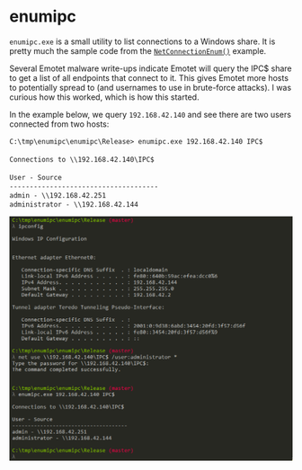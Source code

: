 # enumipc

`enumipc.exe` is a small utility to list connections to a Windows share. It is pretty much the sample code from the [`NetConnectionEnum()`](https://docs.microsoft.com/en-us/windows/desktop/api/lmshare/nf-lmshare-netconnectionenum) example.

Several Emotet malware write-ups indicate Emotet will query the IPC$ share to get a list of all endpoints that connect to it. This gives Emotet more hosts to potentially spread to (and usernames to use in brute-force attacks). I was curious how this worked, which is how this started.

In the example below, we query `192.168.42.140` and see there are two users connected from two hosts:

```
C:\tmp\enumipc\enumipc\Release> enumipc.exe 192.168.42.140 IPC$

Connections to \\192.168.42.140\IPC$

User - Source
-------------------------------------
admin - \\192.168.42.251
administrator - \\192.168.42.144
```

<img src="enumipc.png" border="0" alt="enumipc">

